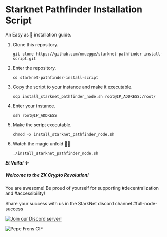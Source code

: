 # Starknet Pathfinder Installation Script

An Easy as 🥧 installation guide.

1) Clone this repository.
    
    ```console
    git clone https://github.com/nmuegge/starknet-pathfinder-install-script.git
    ```
    
3) Enter the repository.

    ```console
    cd starknet-pathfinder-install-script
    ```
    
5) Copy the script to your instance and make it executable.

    ```console
    scp install_starknet_pathfinder_node.sh root@IP_ADDRESS:/root/
    ```
      
6) Enter your instance.

    ```console
    ssh root@IP_ADDRESS
    ```

7) Make the script executable.

    ```console
    chmod -x install_starknet_pathfinder_node.sh
    ```

      
8) Watch the magic unfold 🧙‍🪄 

    ```console
    ./install_starknet_pathfinder_node.sh
    ```
       

***Et Voilà! ✨***


##### Welcome to the ZK Crypto Revolution!

You are awesome! Be proud of yourself for supporting #decentralization and #accessibility! 

Share your success with us in the StarkNet discord channel #full-node-success 


[![Join our Discord server!](https://invidget.switchblade.xyz/Fx6zFE7n?theme=light)](https://discord.gg/Fx6zFE7n)

![Pepe Frens GIF](https://c.tenor.com/3EfJ246BYTEAAAAC/frens-pepe.gif)

